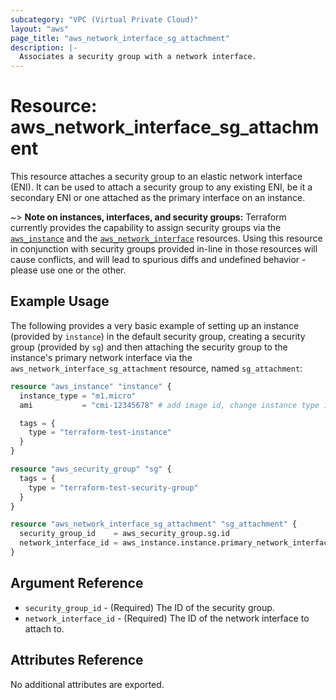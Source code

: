 ```yaml
---
subcategory: "VPC (Virtual Private Cloud)"
layout: "aws"
page_title: "aws_network_interface_sg_attachment"
description: |-
  Associates a security group with a network interface.
---
```


# Resource: aws_network_interface_sg_attachment

This resource attaches a security group to an elastic network interface (ENI).
It can be used to attach a security group to any existing ENI, be it a
secondary ENI or one attached as the primary interface on an instance.

~> **Note on instances, interfaces, and security groups:** Terraform currently
provides the capability to assign security groups via the [`aws_instance`][1]
and the [`aws_network_interface`][2] resources. Using this resource in
conjunction with security groups provided in-line in those resources will cause
conflicts, and will lead to spurious diffs and undefined behavior - please use
one or the other.

[1]: instance.html
[2]: network_interface.html

## Example Usage

The following provides a very basic example of setting up an instance (provided
by `instance`) in the default security group, creating a security group
(provided by `sg`) and then attaching the security group to the instance's
primary network interface via the `aws_network_interface_sg_attachment` resource,
named `sg_attachment`:

```terraform
resource "aws_instance" "instance" {
  instance_type = "m1.micro"
  ami           = "cmi-12345678" # add image id, change instance type if needed

  tags = {
    type = "terraform-test-instance"
  }
}

resource "aws_security_group" "sg" {
  tags = {
    type = "terraform-test-security-group"
  }
}

resource "aws_network_interface_sg_attachment" "sg_attachment" {
  security_group_id    = aws_security_group.sg.id
  network_interface_id = aws_instance.instance.primary_network_interface_id
}
```

## Argument Reference

* `security_group_id` - (Required) The ID of the security group.
* `network_interface_id` - (Required) The ID of the network interface to attach to.

## Attributes Reference

No additional attributes are exported.
